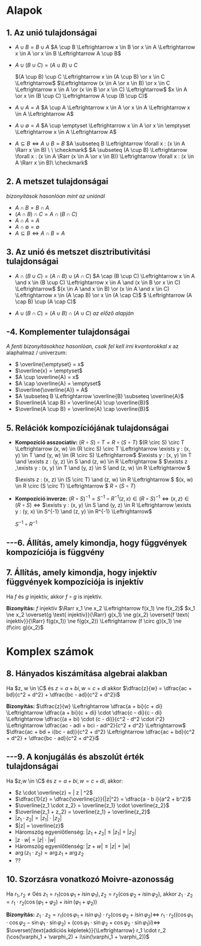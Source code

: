# Alapok

## 1. Az unió tulajdonságai

- $A \cup B = B \cup A$
  $A \cup B \Leftrightarrow x \in B \or x \in A \Leftrightarrow x \in A \or x \in B \Leftrightarrow A \cup B$

- $A \cup (B \cup C) = (A \cup B) \cup C​$

  $(A \cup B) \cup C \Leftrightarrow  x \in (A \cup B) \or x \in C \Leftrightarrow$
  $\Leftrightarrow (x \in A \or x \in B) \or x \in C \Leftrightarrow x \in A \or (x \in B \or x \in C) \Leftrightarrow$
  $x \in A \or x \in (B \cup C) \Leftrightarrow A \cup (B \cup C)$

- $A \cup A = A$
  $A \cup A \Leftrightarrow x \in A \or x \in A \Leftrightarrow x \in A \Leftrightarrow A$

- $A \cup \emptyset = A$
  $A \cup \emptyset \Leftrightarrow x \in A \or x \in \emptyset \Leftrightarrow x \in A \Leftrightarrow A$

- $A \subseteq B \Leftrightarrow A \cup B = B$
  $A \subseteq B \Leftrightarrow \forall x : (x \in A \Rarr x \in B) \ \ \checkmark$
  $A \subseteq (A \cup B) \Leftrightarrow \forall x : (x \in A \Rarr (x \in A \or x \in B)) \Leftrightarrow \forall x : (x \in A \Rarr x \in B)\ \checkmark$

## 2. A metszet tulajdonságai

*bizonyítások hasonlóan mint az uniónál*

- $A \cap B = B \cap A$
- $(A \cap B) \cap C = A \cap (B \cap C)$
- $A \cap A = A$
- $A \cap \emptyset = \emptyset$
- $A \subseteq B \Leftrightarrow A \cap B = A$

## 3. Az unió és metszet disztributivitási tulajdonságai

- $A \cap (B \cup C) = (A \cap B) \cup (A \cap C)$
  $A \cap (B \cup C) \Leftrightarrow x \in A \and x \in (B \cup C) \Leftrightarrow x \in A \and (x \in B \or x \in C) \Leftrightarrow$
  $(x \in A \and x \in B) \or (x \in A \and x \in C) \Leftrightarrow x \in (A \cap B) \or x \in (A \cap C)$
  $ \Leftrightarrow (A \cap B) \cup (A \cap C)$

- $A \cup (B \cap C) = (A \cup B) \cap (A \cup C)$
  *az előző alapján*

## -4. Komplementer tulajdonságai

*A fenti bizonyításokhoz hasonlóan, csak fel kell írni kvantorokkal*
$x$ az alaphalmaz / univerzum:

- $ \overline{\emptyset} = x$
- $\overline{x} = \emptyset$
- $A \cup \overline{A} = x$
- $A \cap \overline{A} = \emptyset​$
- $\overline{\overline{A}} = A$
- $A \subseteq B \Leftrightarrow \overline{B} \subseteq \overline{A}$
- $\overline{A \cap B} = \overline{A} \cup \overline{B}$
- $\overline{A \cup B} = \overline{A} \cap \overline{B}$

## 5. Relációk kompozíciójának tulajdonságai

- **Kompozíció asszociatív:**
  $(R \circ S) \circ T = R \circ (S \circ T)$
  $(R \circ S) \circ T \Leftrightarrow (x, w) \in (R \circ S) \circ T \Leftrightarrow \exists y : (x, y) \in T \and (y, w) \in (R \circ S) \Leftrightarrow$
  $\exists y : (x, y) \in T \and \exists z : (y, z) \in S \and (z, w) \in R \Leftrightarrow $
    $\exists z ,\exists y : (x, y) \in T \and (y, z) \in S \and (z, w) \in R \Leftrightarrow $

  $\exists z : (x, z) \in (S  \circ T) \and (z, w) \in R \Leftrightarrow $
  $(x, w) \in R \circ (S  \circ T) \Leftrightarrow $
  $R \circ (S \circ T)$

- **Kompozíció inverze:**
  $(R \circ S)^{-1} = S^{-1} \circ R^{-1}​$
  $(z, x) \in (R \circ S)^{-1} \Leftrightarrow (x, z) \in (R \circ S) \Leftrightarrow ​$
  $\exists y : (x, y) \in S \and (y, z) \in R \Leftrightarrow \exists y : (y, x) \in S^{-1} \and (z, y) \in R^{-1} \Leftrightarrow​$

  $S^{-1} \circ R^{-1}$

## ---6. Állítás, amely kimondja, hogy függvények kompozíciója is függvény



## 7. Állítás, amely kimondja, hogy injektív függvények kompozíciója is injektív

Ha $f$ és $g$ injektív, akkor $f \circ g$ is injektív.

**Bizonyítás:** 
$f$ injektív $\Rarr x_1 \ne x_2 \Leftrightarrow f(x_1) \ne f(x_2)$
$x_1 \ne x_2 \overset{g \text{ injektív}}{\Rarr} g(x_1) \ne g(x_2) \overset{f \text{ injektív}}{\Rarr} f(g(x_1)) \ne f(g(x_2)) \Leftrightarrow (f \circ g)(x_1) \ne (f\circ g)(x_2)$

 # Komplex számok

## 8. Hányados kiszámítása algebrai alakban

Ha $z, w \in \C$ és $z = a + bi, w = c + di$ akkor $\dfrac{z}{w} = \dfrac{ac + bd}{c^2 + d^2} + \dfrac{bc - ad}{c^2 + d^2}i$

**Bizonyítás:**
$\dfrac{z}{w} \Leftrightarrow \dfrac{a + bi}{c + di} \Leftrightarrow \dfrac{a + bi}{c + di} \cdot \dfrac{c - di}{c - di} \Leftrightarrow \dfrac{(a + bi) \cdot (c - di)}{c^2 - d^2 \cdot i^2} \Leftrightarrow \dfrac{ac - adi + bci - adi^2}{c^2 + d^2} \Leftrightarrow$
$\dfrac{ac + bd + i(bc - ad)}{c^2 + d^2} \Leftrightarrow \dfrac{ac + bd}{c^2 + d^2} + \dfrac{bc - ad}{c^2 + d^2}i​$

## ---9. A konjugálás és abszolút érték tulajdonságai

Ha $z,w \in \C$ és $z = a + b i, w = c + d i$, akkor:

- $z \cdot \overline{z} = | z | ^2$
- $\dfrac{1}{z} = \dfrac{\overline{z}}{|z|^2} = \dfrac{a - b i}{a^2 + b^2}$
- $\overline{z_1 \cdot z_2} = \overline{z_1} \cdot \overline{z_2}​$
- $\overline{z_1 + z_2} = \overline{z_1} + \overline{z_2}$
- $|z_1 \cdot z_2 | = |z_1| \cdot |z_2|$
- $|z| = \overline{z}$
- Háromszög egyenlőtlenség:
  $|z_1 + z_2| \le |z_1| + |z_2|$
- $|z \cdot w| = |z| \cdot |w|$
- Háromszög egyenlőtlenség:
  $|z + w| \le |z| + |w|$ 
- $\arg(z_1 \cdot z_2) = \arg z_1 + \arg z_2$
- ??

## 10. Szorzásra vonatkozó Moivre-azonosság

Ha $r_1, r_2 \ne 0​$ és $z_1 = r_1(\cos \varphi_1 + i\sin \varphi_1), z_2 = r_2(\cos\varphi_2 + i\sin \varphi_2)​$, akkor
$z_1 \cdot z_2 = r_1 \cdot r_2(\cos(\varphi_1 + \varphi_2) + i \sin(\varphi_1 + \varphi_2))​$

**Bizonyítás:**
$z_1 \cdot z_2 = r_1(\cos \varphi_1 + i\sin \varphi_1) \cdot r_2(\cos\varphi_2 + i\sin \varphi_2) \Leftrightarrow$
$r_1 \cdot r_2 ((\cos\varphi_1 \cdot \cos \varphi_2 - \sin \varphi_1 \cdot \sin \varphi_2) + (\cos \varphi_1 \cdot \sin \varphi_2 + \cos \varphi_2 \cdot \sin \varphi_1)i) \Leftrightarrow$
$\overset{\text{addíciós képletek}}{\Leftrightarrow} r_1 \cdot r_2 (\cos(\varphi_1 + \varphi_2) + i\sin(\varphi_1 + \varphi_2))$

